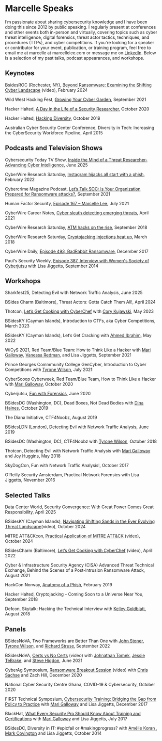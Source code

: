 # Marcelle Speaks
I’m passionate about sharing cybersecurity knowledge and I have been doing this since 2012 by public speaking. I regularly present at conferences and other events both in-person and virtually, covering topics such as cyber threat intelligence, digital forensics, threat actor tactics, techniques, and procedures (TTPs), and cyber competitions. If you're looking for a speaker or contributor for your event, publication, or training program, feel free to email me at marcelle at marcellelee.com or message me on [LinkedIn](https://www.linkedin.com/in/marcellelee). Below is a selection of my past talks, podcast appearances, and workshops.

## Keynotes
BsidesROC (Rochester, NY), [Beyond Ransomware: Examining the Shifting Cyber Landscape](https://drive.google.com/file/d/1rc6fDMZHWgIrh9YLJk4YaQhJM38t9M5U/view?usp=sharing) (video), February 2024

Wild West Hacking Fest, [Growing Your Cyber Garden](https://drive.google.com/file/d/1xZJ3RyBEXLzd2dc1W3OUbk8yBW8CwhDK/view?usp=sharing), September 2021

Hacker Halted, [A Day in the Life of a Security Researcher](https://drive.google.com/file/d/1PJ1RDYy4UuO1iFe5JmpZtLPYtcEUZtax/view?usp=drive_link), October 2020

Hacker Halted, [Hacking Diversity](https://www.slideshare.net/slideshow/hacking-diversity-hacker-halted-2019-marcelle-lee/188988472), October 2019

Australian Cyber Security Center Conference, Diversity in Tech: Increasing the CyberSecurity Workforce Pipeline, April 2015


## Podcasts and Television Shows
Cybersecurity Today TV Show, [Inside the Mind of a Threat Researcher-Advancing Cyber Intelligence](https://www.youtube.com/watch?v=2ei9UtQ3u3w), June 2025

CyberWire Research Saturday, [Instagram hijacks all start with a phish](https://thecyberwire.com/podcasts/research-saturday/220/notes), February 2022

Cybercrime Magazine Podcast, [Let’s Talk SOC: Is Your Organization Prepared for Ransomware attacks?](https://soundcloud.com/cybercrimemagazine/lets-talk-soc-is-your-organization-prepared-for-ransomware-marcelle-lee-secureworks), September 2021

Human Factor Security, [Episode 167 – Marcelle Lee](https://humanfactorsecurity.co.uk/episode-167-marcelle-lee/), July 2021

CyberWire Career Notes, [Cyber sleuth detecting emerging threats](https://thecyberwire.com/podcasts/career-notes/46/notes), April 2021

CyberWire Research Saturday, [ATM hacks on the rise](https://thecyberwire.com/podcasts/research-saturday/51/notes), September 2018

CyberWire Research Saturday, [Cryptojacking injections heat up](https://thecyberwire.com/podcasts/research-saturday/27/notes), March 2018

CyberWire Daily, [Episode 493, BadRabbit Ransomware](https://thecyberwire.com/podcasts/daily-podcast/493/notes), December 2017

Paul's Security Weekly, [Episode 387, Interview with Women's Society of Cyberjutsu](https://www.youtube.com/watch?v=Xusx5Rf0S0o) with Lisa Jiggetts, September 2014


## Workshops
Sharkfest25, Detecting Evil with Network Traffic Analysis, June 2025

BSides Charm (Baltimore), Threat Actors: Gotta Catch Them All!, April 2024

Thotcon, [Let’s Get Cooking with CyberChef](https://github.com/marcellelee/cyberchef_recipes) with [Cory Kujawski](https://www.linkedin.com/in/cory-kujawski), May 2023

BSidesKY (Cayman Islands), Introduction to CTFs, aka Cyber Competitions, March 2023

BSidesKY (Cayman Islands), Let’s Get Cracking with [Ahmed Ibrahim](https://www.linkedin.com/in/ahmedshedeed), May 2022

WiCyS 2021, Red Team/Blue Team: How to Think Like a Hacker with [Mari Galloway](https://www.linkedin.com/in/themarigalloway), [Vanessa Redman](https://www.linkedin.com/in/vanessa-redman), and Lisa Jiggetts, September 2021

Prince Georges Commmunity College GenCyber, Introduction to Cyber Competitions with [Tyrone Wilson](https://www.linkedin.com/in/tyroneewilson/), July 2021

CyberScoop Cyberweek, Red Team/Blue Team, How to Think Like a Hacker with [Mari Galloway](https://www.linkedin.com/in/themarigalloway), October 2020

Cyberjutsu, [Fun with Forensics](https://drive.google.com/file/d/1dQAteHRfwHIdBukZv6q1VBEiCOto61L_/view?usp=sharing), June 2020

BSidesDC (Washington, DC), Dead Boxes, Not Dead Bodies with [Dina Haines](https://www.linkedin.com/in/dinahaines), October 2019

The Diana Initiative, CTF4Noobz, August 2019

BSidesLDN (London), Detecting Evil with Network Traffic Analysis, June 2019

BSidesDC (Washington, DC), CTF4Noobz with [Tyrone Wilson](https://www.linkedin.com/in/tyroneewilson/), October 2018

Thotcon, Detecting Evil with Network Traffic Analysis with [Mari Galloway](https://www.linkedin.com/in/themarigalloway) and [Joy Huggins](https://www.linkedin.com/in/joyhuggins/), May 2018

SkyDogCon, Fun with Network Traffic Analysis!, October 2017

O’Reilly Security Amsterdam, Practical Network Forensics with Lisa Jiggetts, November 2016

## Selected Talks
Data Center World, Security Convergence: With Great Power Comes Great Responsibility, April 2025

BSidesKY (Cayman Islands), [Navigating Shifting Sands in the Ever Evolving Threat Landscape](https://www.youtube.com/watch?v=QXnD5-XeS5g)(video), October 2024

MITRE ATT&CKcon, [Practical Application of MITRE ATT&CK](https://www.youtube.com/watch?v=btDfr-y6gnI&list=PLLGRmm150VfA8ahybY6XdDGtbCkoBNyyn&index=7) (video), October 2024

BSidesCharm (Baltimore), [Let’s Get Cooking with CyberChef](https://www.youtube.com/watch?v=kI3EjPPWLmI) (video), April 2022

Cyber & Infrastructure Security Agency (CISA) Advanced Threat Technical Exchange, Behind the Scenes of a Post-Intrusion Ransomware Attack, August 2021

HackCon Norway, [Anatomy of a Phish](https://hackcon.org/anatomy-of-a-phish-why-and-how-we-get-hooked), February 2019

Hacker Halted, Cryptojacking - Coming Soon to a Universe Near You, September 2018

Defcon, Skytalk: Hacking the Technical Interview with [Kelley Goldblatt](https://www.linkedin.com/in/kelley-goldblatt-976140147/), August 2018

## Panels
BSidesNoVA, Two Frameworks are Better Than One with [John Stoner](https://www.linkedin.com/in/johnstoner123/), [Tyrone Wilson](https://www.linkedin.com/in/tyroneewilson/), and [Richard Struse](https://www.linkedin.com/in/richard-struse/), September 2022

BSidesNoVA, [Certs vs No Certs](https://www.youtube.com/watch?v=atRK__0nqQk) (video) with [Johnathan Tomek](https://www.linkedin.com/in/jonathantomek/), [Jessie TeBrake](https://www.linkedin.com/in/jesse-tebrake-cissp-3a115a15/), and [Steve Higdon](https://www.linkedin.com/in/stevehigdon-infosec), June 2021

CyberAg Symposium, [Ransomware Breakout Session](https://www.youtube.com/watch?v=9H4XnRSJ_r0) (video) with [Chris Sachse](https://www.linkedin.com/in/christopher-sachse/) and Zach Hill, December 2020

National Cyber Security Centre Ghana, COVID-19 & Cybersecurity, October 2020

FIRST Technical Symposium, [Cybersecurity Training: Bridging the Gap from Policy to Practice](https://drive.google.com/file/d/1gP2KGG8SfjVFBdeE4Ehv-tCkIeyNuvZ5/view?usp=sharing) with [Mari Galloway](https://www.linkedin.com/in/themarigalloway) and Lisa Jiggetts, December 2017

BlackHat, [What Every Security Pro Should Know About Training and Certifications](https://www.blackhat.com/us-17/career-track.html) with [Mari Galloway](https://www.linkedin.com/in/themarigalloway) and Lisa Jiggetts, July 2017

BSidesDC, Diversity in IT: #epicfail or #makingprogress? with [Amélie Koran ](https://www.linkedin.com/in/webjedi/), [Mark Covington](https://www.linkedin.com/in/mark-covington-4980667/) and Lisa Jiggetts, October 2014




